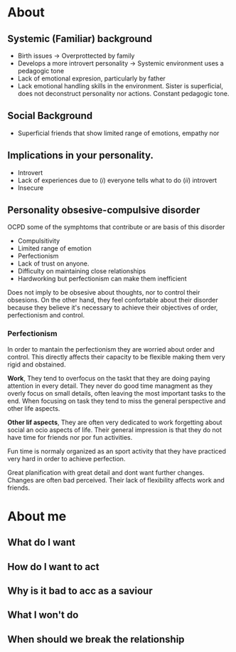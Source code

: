 # About
## Systemic (Familiar) background
- Birth issues $\rightarrow$ Overprottected by family
- Develops a more introvert personality $\rightarrow$  Systemic environment uses a pedagogic tone
- Lack of emotional expresion, particularly by father
- Lack emotional handling skills in the environment. Sister is superficial, does not deconstruct personality nor actions. Constant pedagogic tone. 
## Social Background
- Superficial friends that show limited range of emotions, empathy nor 
## Implications in your personality.
- Introvert
- Lack of experiences due to $(i)$ everyone tells what to do $(ii)$ introvert
- Insecure
  
## Personality obsesive-compulsive disorder
OCPD some of the symphtoms that contribute or are basis of this disorder
- Compulsitivity
- Limited range of emotion
- Perfectionism
- Lack of trust on anyone.
- Difficulty on maintaining close relationships
- Hardworking but perfectionism can make them inefficient

Does not imply to be obsesive about thoughts, nor to control their obsesions. On the other hand, they feel confortable about their disorder because they believe it's necessary to achieve their objectives of order, perfectionism and control.

### Perfectionism
In order to mantain the perfectionism they are worried about order and control. This directly affects their capacity to be flexible making them very rigid and obstained.

**Work**, They tend to overfocus on the taskt that they are doing paying attention in every detail. They never do good time managment as they overly focus on small details, often leaving the most important tasks to the end. When focusing on task they tend to miss the general perspective and other life aspects.

**Other lif aspects**, They are often very dedicated to work forgetting about social an ocio aspects of life. Their general impression is that they do not have time for friends nor por fun activities.

Fun time is normaly organized as an sport activity that they have practiced very hard in order to achieve perfection.

Great planification with great detail and dont want further changes. Changes are often bad perceived. Their lack of flexibility affects work and friends.





# About me
## What do I want
## How do I want to act
## Why is it bad to acc as a saviour
## What I won't do
## When should we break the relationship